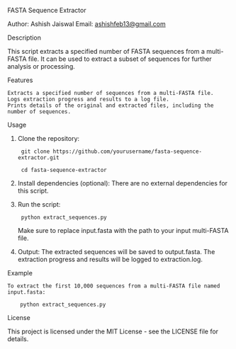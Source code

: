 FASTA Sequence Extractor

Author: Ashish Jaiswal
Email: ashishfeb13@gmail.com

Description

This script extracts a specified number of FASTA sequences from a multi-FASTA file. 
It can be used to extract a subset of sequences for further analysis or processing.

Features

    Extracts a specified number of sequences from a multi-FASTA file.
    Logs extraction progress and results to a log file.
    Prints details of the original and extracted files, including the number of sequences.

Usage

1. Clone the repository:

        git clone https://github.com/yourusername/fasta-sequence-extractor.git

        cd fasta-sequence-extractor

2. Install dependencies (optional):
    There are no external dependencies for this script.

3. Run the script:

        python extract_sequences.py

    Make sure to replace input.fasta with the path to your input multi-FASTA file.

4. Output:
        The extracted sequences will be saved to output.fasta.
        The extraction progress and results will be logged to extraction.log.

Example

    To extract the first 10,000 sequences from a multi-FASTA file named input.fasta:

        python extract_sequences.py


License

This project is licensed under the MIT License - see the LICENSE file for details.
